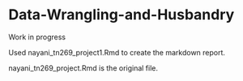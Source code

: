 # Data-Wrangling-and-Husbandry

Work in progress

Used nayani_tn269_project1.Rmd to create the markdown report.

nayani_tn269_project.Rmd is the original file.
